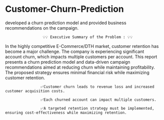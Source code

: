 # Customer-Churn-Prediction
developed a churn prediction model and provided business recommendations  on the campaign.

                     💡💡 Executive Summary of the Problem : 💡💡
   In the highly competitive E-Commerce/DTH market, customer retention has become a major challenge. The company is experiencing significant account churn, which impacts multiple customers per account. This report presents a churn prediction model and data-driven campaign recommendations aimed at reducing churn while maintaining profitability. The proposed strategy ensures minimal financial risk while maximizing customer retention.

   
                    ✅Customer churn leads to revenue loss and increased customer acquisition costs.
		    
                    ✅Each churned account can impact multiple customers.
		    
                    ✅A targeted retention strategy must be implemented, ensuring cost-effectiveness while maximizing retention.

                
